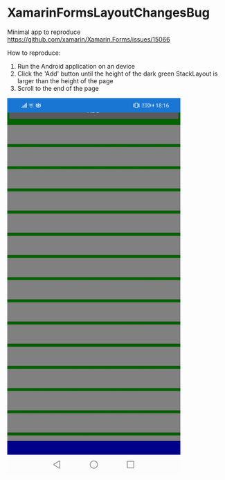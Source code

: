 # XamarinFormsLayoutChangesBug
Minimal app to reproduce https://github.com/xamarin/Xamarin.Forms/issues/15066

How to reproduce:
1. Run the Android application on an device
2. Click the 'Add' button until the height of the dark green StackLayout is larger than the height of the page
3. Scroll to the end of the page

<img src="https://github.com/heikow10/XamarinFormsLayoutChangesBug/blob/1506e834d54a9d9e5ace541e1007857f02f11f4f/Screenshot_20220117_181613_com.companyname.xamarinformslayoutchangesbug.jpg" alt="XamarinFormsLayoutChangesBug: screenshot with the bug" title="XamarinFormsLayoutChangesBug: screenshot with the bug" style="width: 400px;" />

